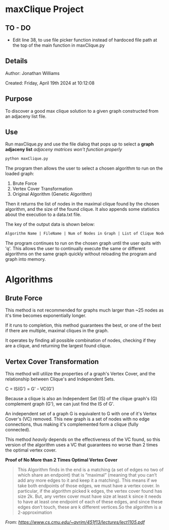 # maxClique Project

## TO - DO
- Edit line 38, to use file picker function instead of hardoced file path at the top of the main function in maxClique.py

## Details
Author: Jonathan Williams 

Created: Friday, April 19th 2024 at 10:12:08

## Purpose
To discover a good max clique solution to a given graph constructed from an adjaceny list file.

## Use
Run maxClique.py and use the file dialog that pops up to select a **graph adjaceny list** *adjaceny matrices won't function properly*
```python
python maxClique.py
```
The program then allows the user to select a chosen algorithm to run on the loaded graph:

1. Brute Force
2. Vertex Cover Transformation
3. Original Algorithm (Genetic Algorithm)

Then it returns the list of nodes in the maximal clique found by the chosen algorithm, and the size of the found clique. It also appends some statistics about the execution to a data.txt file.


The key of the output data is shown below:
``` txt
Algorithm Name | FileName | Num of Nodes in Graph | List of Clique Nodes | Size of Clique | Run Time in Seconds
```

The program continues to run on the chosen graph until the user quits with 'q'. This allows the user to continually execute the same or different algorithms on the same graph quickly without reloading the program and graph into memory.

# Algorithms

## Brute Force

This method is not recommended for graphs much larger than ~25 nodes as it's time becomes exponentially longer.

If it runs to completion, this method guarantees the best, or one of the best if there are multiple, maximal cliques in the graph.

It operates by finding all possible combination of nodes, checking if they are a clique, and returning the largest found clique.

## Vertex Cover Transformation
This method will utilize the properties of a graph's Vertex Cover, and the relationship between Clique's and Independent Sets.

C = IS(G') = G' - VC(G')

Because a clique is also an Independent Set (IS) of the clique graph's (G) complement graph (G'), we can just find the IS of G'.

An independent set of a graph G is equivalent to G with one of it's Vertex Cover's (VC) removed. This new graph is a set of nodes with no edge connections, thus making it's complemented form a clique (fully connected).

This method _heavily_ depends on the effectiveness of the VC found, so this version of the algorithm uses a VC that guarantees no worse than 2 times the optimal vertex cover.

**Proof of No More than 2 Times Optimal Vertex Cover** 
> This Algorithm finds in the end is a matching (a set of edges no two of which share an endpoint) that is “maximal” (meaning that you can’t add any more edges to it and keep it a matching). This means if we take both endpoints of those edges, we must have a vertex cover. In particular, if the algorithm picked k edges, the vertex cover found has size 2k. But, any vertex cover must have size at least k since it needs to have at least one endpoint of each of these edges, and since these edges don’t touch, these are k different vertices.So the algorithm is a 2-approximation 

_From: https://www.cs.cmu.edu/~avrim/451f13/lectures/lect1105.pdf_

